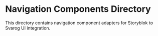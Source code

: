 # Navigation Components Directory

This directory contains navigation component adapters for Storyblok to Svarog UI integration.
